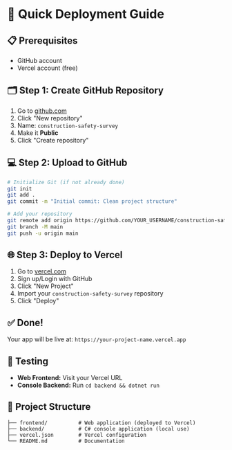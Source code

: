 # 🚀 Quick Deployment Guide

## 📋 Prerequisites
- GitHub account
- Vercel account (free)

## 🗂️ Step 1: Create GitHub Repository
1. Go to [github.com](https://github.com)
2. Click "New repository"
3. Name: `construction-safety-survey`
4. Make it **Public**
5. Click "Create repository"

## 💻 Step 2: Upload to GitHub
```bash
# Initialize Git (if not already done)
git init
git add .
git commit -m "Initial commit: Clean project structure"

# Add your repository
git remote add origin https://github.com/YOUR_USERNAME/construction-safety-survey.git
git branch -M main
git push -u origin main
```

## 🌐 Step 3: Deploy to Vercel
1. Go to [vercel.com](https://vercel.com)
2. Sign up/Login with GitHub
3. Click "New Project"
4. Import your `construction-safety-survey` repository
5. Click "Deploy"

## ✅ Done!
Your app will be live at: `https://your-project-name.vercel.app`

## 🧪 Testing
- **Web Frontend:** Visit your Vercel URL
- **Console Backend:** Run `cd backend && dotnet run`

## 📁 Project Structure
```
├── frontend/          # Web application (deployed to Vercel)
├── backend/           # C# console application (local use)
├── vercel.json        # Vercel configuration
└── README.md          # Documentation
```
